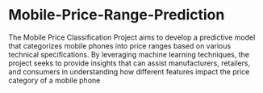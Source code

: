 # Mobile-Price-Range-Prediction

The Mobile Price Classification Project aims to
 develop a predictive model that categorizes
 mobile phones into price ranges based on
 various technical specifications. 
By leveraging machine learning techniques, the
 project seeks to provide insights that can assist
 manufacturers, retailers, and consumers in
 understanding how different features impact
 the price category of a mobile phone
